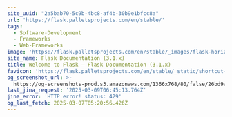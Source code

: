 ```yaml
---
site_uuid: "2a5bab70-5c9b-4bc8-af4b-30b9e1bfcc8a"
url: 'https://flask.palletsprojects.com/en/stable/'
tags:
  - Software-Development
  - Frameworks
  - Web-Frameworks
image: 'https://flask.palletsprojects.com/en/stable/_images/flask-horizontal.png'
site_name: Flask Documentation (3.1.x)
title: Welcome to Flask — Flask Documentation (3.1.x)
favicon: 'https://flask.palletsprojects.com/en/stable/_static/shortcut-icon.png'
og_screenshot_url: >-
  https://og-screenshots-prod.s3.amazonaws.com/1366x768/80/false/26bd9ac779086797ad03efc5f444fbfd2c45fc3bb9fbe46958f19ad5ca76597f.jpeg
last_jina_request: '2025-03-09T06:45:13.764Z'
jina_error: 'HTTP error! status: 429'
og_last_fetch: 2025-03-07T05:20:56.426Z
---
```


